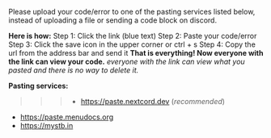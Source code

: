 Please upload your code/error to one of the pasting services listed below, instead of uploading a file or sending a code block on discord. 

**Here is how:**
Step 1: Click the link (blue text)
Step 2: Paste your code/error
Step 3: Click the save icon in the upper corner or ctrl + s
Step 4: Copy the url from the address bar and send it
**That is everything! Now everyone with the link can view your code.**
*everyone with the link can view what you pasted and there is no way to delete it.*

**Pasting services:**
>>> - <https://paste.nextcord.dev> (*recommended*)
- <https://paste.menudocs.org>
- <https://mystb.in>
